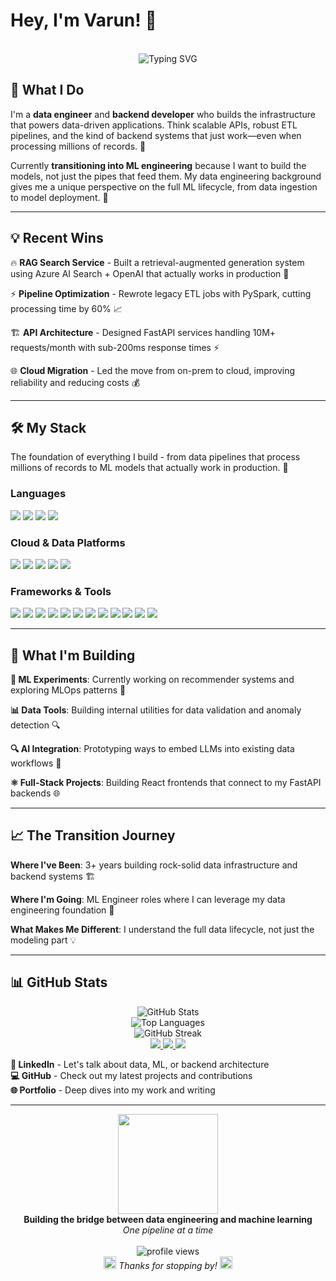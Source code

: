 # Hey, I'm Varun! 👋

<div align="center">
  <br>
  <img src="https://readme-typing-svg.herokuapp.com?font=Fira+Code&pause=1000&color=36BCF7&center=true&vCenter=true&width=435&lines=Data+Engineer+%2B+Backend+Developer;Building+ML+Systems;From+Pipelines+to+Models" alt="Typing SVG" />
</div>

## 🚀 What I Do

I'm a **data engineer** and **backend developer** who builds the infrastructure that powers data-driven applications. Think scalable APIs, robust ETL pipelines, and the kind of backend systems that just work—even when processing millions of records. 💪

Currently **transitioning into ML engineering** because I want to build the models, not just the pipes that feed them. My data engineering background gives me a unique perspective on the full ML lifecycle, from data ingestion to model deployment. 🎯

---

## 💡 Recent Wins

🔥 **RAG Search Service** - Built a retrieval-augmented generation system using Azure AI Search + OpenAI that actually works in production 🚀  

⚡ **Pipeline Optimization** - Rewrote legacy ETL jobs with PySpark, cutting processing time by 60% 📈  

🏗️ **API Architecture** - Designed FastAPI services handling 10M+ requests/month with sub-200ms response times ⚡  

🌐 **Cloud Migration** - Led the move from on-prem to cloud, improving reliability and reducing costs 💰  

---

## 🛠️ My Stack

The foundation of everything I build - from data pipelines that process millions of records to ML models that actually work in production. 🔧

### Languages
<img src="https://img.shields.io/badge/Python-3776AB.svg?logo=python&logoColor=white" /> <img src="https://img.shields.io/badge/Java-%23ED8B00.svg?logo=openjdk&logoColor=white" /> <img src="https://img.shields.io/badge/TypeScript-3178C6.svg?logo=typescript&logoColor=white" /> <img src="https://img.shields.io/badge/SQL-4479A1.svg?logo=postgresql&logoColor=white" />

### Cloud & Data Platforms
<img src="https://img.shields.io/badge/AWS-232F3E.svg?logo=amazon-aws&logoColor=white" /> <img src="https://img.shields.io/badge/Azure-0078D4.svg?logo=microsoft-azure&logoColor=white" /> <img src="https://img.shields.io/badge/Databricks-FF3621.svg?logo=databricks&logoColor=white" /> <img src="https://img.shields.io/badge/Snowflake-29B5E8.svg?logo=snowflake&logoColor=white" /> <img src="https://img.shields.io/badge/Docker-2496ED.svg?logo=docker&logoColor=white" />

### Frameworks & Tools
<img src="https://img.shields.io/badge/FastAPI-009688.svg?logo=fastapi&logoColor=white" /> <img src="https://img.shields.io/badge/Spring_Boot-6DB33F.svg?logo=spring-boot&logoColor=white" /> <img src="https://img.shields.io/badge/React-61DAFB.svg?logo=react&logoColor=black" /> <img src="https://img.shields.io/badge/PySpark-E25A1C.svg?logo=apache-spark&logoColor=white" /> <img src="https://img.shields.io/badge/Pandas-150458.svg?logo=pandas&logoColor=white" /> <img src="https://img.shields.io/badge/NumPy-013243.svg?logo=numpy&logoColor=white" /> <img src="https://img.shields.io/badge/TensorFlow-FF6F00.svg?logo=tensorflow&logoColor=white" /> <img src="https://img.shields.io/badge/Scikit_Learn-F7931E.svg?logo=scikit-learn&logoColor=white" /> <img src="https://img.shields.io/badge/MLflow-0194E2.svg?logo=mlflow&logoColor=white" /> <img src="https://img.shields.io/badge/PostgreSQL-336791.svg?logo=postgresql&logoColor=white" /> <img src="https://img.shields.io/badge/MongoDB-4EA94B.svg?logo=mongodb&logoColor=white" /> <img src="https://img.shields.io/badge/Jupyter-F37626.svg?logo=jupyter&logoColor=white" />

---

## 🎯 What I'm Building

**🤖 ML Experiments**: Currently working on recommender systems and exploring MLOps patterns 🧪  

**📊 Data Tools**: Building internal utilities for data validation and anomaly detection 🔍  

**🔍 AI Integration**: Prototyping ways to embed LLMs into existing data workflows 🤝  

**⚛️ Full-Stack Projects**: Building React frontends that connect to my FastAPI backends 🌐  

---

## 📈 The Transition Journey

**Where I've Been**: 3+ years building rock-solid data infrastructure and backend systems 🏗️  

**Where I'm Going**: ML Engineer roles where I can leverage my data engineering foundation 🎯  

**What Makes Me Different**: I understand the full data lifecycle, not just the modeling part 💡

---

## 📊 GitHub Stats

<div align="center">
  <img src="https://github-readme-stats.vercel.app/api?username=varunmuppalla&show_icons=true&theme=radical&hide_border=true" alt="GitHub Stats" />
  <br>
  <img src="https://github-readme-stats.vercel.app/api/top-langs/?username=varunmuppalla&layout=compact&theme=radical&hide_border=true" alt="Top Languages" />
  <br>
  <img src="https://github-readme-streak-stats.herokuapp.com?user=varunmuppalla&theme=radical&hide_border=true" alt="GitHub Streak" />
</div>

<div align="center">
  <a href="https://www.linkedin.com/in/varunmuppalla">
    <img src="https://img.shields.io/badge/-LinkedIn-0077B5?style=for-the-badge&logo=linkedin&logoColor=white" />
  </a>
  <a href="https://github.com/varunmuppalla">
    <img src="https://img.shields.io/badge/-GitHub-181717?style=for-the-badge&logo=github&logoColor=white" />
  </a>
  <a href="https://your-website.com">
    <img src="https://img.shields.io/badge/-Portfolio-FF5722?style=for-the-badge&logo=google-chrome&logoColor=white" />
  </a>
</div>

**💼 LinkedIn** - Let's talk about data, ML, or backend architecture  
**💻 GitHub** - Check out my latest projects and contributions  
**🌐 Portfolio** - Deep dives into my work and writing

---

<div align="center">
  <img src="https://media.giphy.com/media/LmNwrBhejkK9EFP504/giphy.gif" width="160" />
  <br>
  <b>Building the bridge between data engineering and machine learning</b><br>
  <i>One pipeline at a time</i>
  <br><br>
  <img src="https://komarev.com/ghpvc/?username=varunmuppalla&label=Profile%20views&color=0e75b6&style=flat" alt="profile views" />
  <br>
  <img src="https://media.giphy.com/media/jpVnC65DmYeyRL4LHS/giphy.gif" width="20" />
  <i>Thanks for stopping by!</i>
  <img src="https://media.giphy.com/media/jpVnC65DmYeyRL4LHS/giphy.gif" width="20" />
</div>
